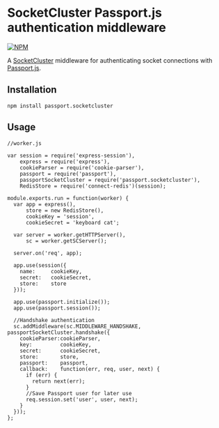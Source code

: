 # SocketCluster Passport.js authentication middleware

[![NPM](https://nodei.co/npm/passport.socketcluster.png?downloads=true&downloadRank=true&stars=true)](https://nodei.co/npm/passport.socketcluster/)

A [SocketCluster](http://socketcluster.io/) middleware for authenticating socket connections with [Passport.js](http://passportjs.org/).

## Installation

    npm install passport.socketcluster

## Usage

    //worker.js
    
    var session = require('express-session'),
        express = require('express'),
        cookieParser = require('cookie-parser'),
        passport = require('passport'),
        passportSocketCluster = require('passport.socketcluster'),
        RedisStore = require('connect-redis')(session);
    
    module.exports.run = function(worker) {
      var app = express(),
          store = new RedisStore(),
          cookieKey = 'session',
          cookieSecret = 'keyboard cat';
  
      var server = worker.getHTTPServer(),
          sc = worker.getSCServer();

      server.on('req', app);
  
      app.use(session({
        name:     cookieKey,
        secret:   cookieSecret,
        store:    store
      }));
  
      app.use(passport.initialize());
      app.use(passport.session());
      
      //Handshake authentication
      sc.addMiddleware(sc.MIDDLEWARE_HANDSHAKE, passportSocketCluster.handshake({
        cookieParser:cookieParser,
        key:         cookieKey,
        secret:      cookieSecret,
        store:       store,
        passport:    passport,
        callback:    function(err, req, user, next) {
          if (err) {
            return next(err);
          }
          //Save Passport user for later use
          req.session.set('user', user, next);
        }
      }));
    };
